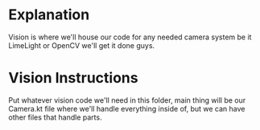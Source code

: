 # Explanation

Vision is where we'll house our code for any needed camera system be it LimeLight or OpenCV we'll get it done guys.

# Vision Instructions

Put whatever vision code we'll need in this folder, main thing will be our Camera.kt file where we'll handle everything inside of, 
but we can have other files that handle parts. 
